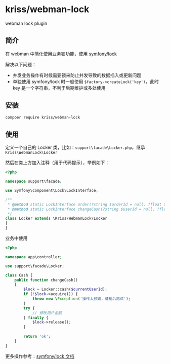# kriss/webman-lock

webman lock plugin

## 简介

在 webman 中简化使用业务锁功能，使用 [symfony/lock](https://github.com/symfony/lock)

解决以下问题：

- 并发业务操作有时候需要锁来防止并发导致的数据插入或更新问题
- 单独使用 symfony/lock 时一般使用 `$factory->createLock('key')`，此时 key 是一个字符串，不利于后期维护或多处使用

##  安装

```bash
compoer require kriss/webman-lock
```

## 使用

定义一个自己的 Locker 类，比如：`support\facade\Locker.php`，继承 `Kriss\WebmanLock\Locker`

然后在类上方加入注释（用于代码提示），举例如下：

```php
<?php

namespace support\facade;

use Symfony\Component\Lock\LockInterface;

/**
 * @method static LockInterface order(?string $orderId = null, ?float $ttl = null, ?bool $autoRelease = null, ?string $prefix = null)
 * @method static LockInterface changeCash(?string $userId = null, ?float $ttl = null, ?bool $autoRelease = null, ?string $prefix = null)
 */
class Locker extends \Kriss\WebmanLock\Locker
{
}
```

业务中使用

```php
<?php

namespace app\controller;

use support\facade\Locker;

class Cash {
    public function changeCash()
    {
        $lock = Locker::cash($currentUserId);
        if (!$lock->acquire()) {
            throw new \Exception('操作太频繁，请稍后再试');
        }
        try {
            // 修改用户金额
        } finally {
            $lock->release();
        }
        
        return 'ok';
    }
}
```

更多操作参考：[symfony/lock 文档](https://symfony.com/doc/current/components/lock.html)

